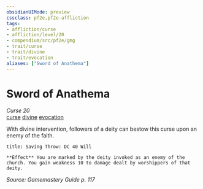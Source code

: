 ```yaml
---
obsidianUIMode: preview
cssclass: pf2e,pf2e-affliction
tags:
- affliction/curse
- affliction/level/20
- compendium/src/pf2e/gmg
- trait/curse
- trait/divine
- trait/evocation
aliases: ["Sword of Anathema"]
---
```

# Sword of Anathema
*Curse 20*  
[curse](/rules/traits/curse.md)  [divine](/rules/traits/divine.md)  [evocation](/rules/traits/evocation.md)  

With divine intervention, followers of a deity can bestow this curse upon an enemy of the faith.

```ad-inline-affliction
title: Saving Throw: DC 40 Will

**Effect** You are marked by the deity invoked as an enemy of the church. You gain weakness 10 to damage dealt by worshippers of that deity.
```

*Source: Gamemastery Guide p. 117*